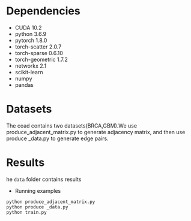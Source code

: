 # Dependencies

- CUDA 10.2
- python 3.6.9
- pytorch 1.8.0
- torch-scatter 2.0.7
- torch-sparse 0.6.10
- torch-geometric 1.7.2
- networkx 2.1
- scikit-learn
- numpy
- pandas

# Datasets

The coad contains two datasets(BRCA,GBM).We use produce_adjacent_matrix.py to generate adjacency matrix, and then use produce _data.py to generate edge pairs.

# Results

he `data` folder contains results

- Running examples

```
python produce_adjacent_matrix.py
python produce _data.py
python train.py
```
